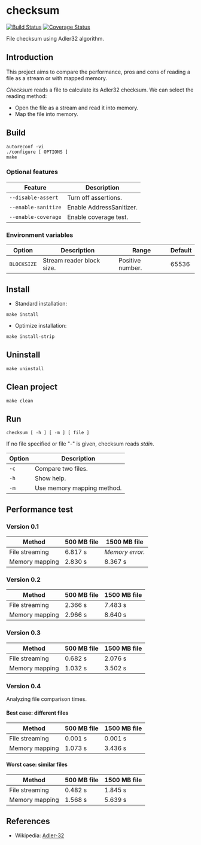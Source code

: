 # checksum

[![Build Status](https://travis-ci.com/vikman90/checksum.svg?branch=master)](https://travis-ci.com/vikman90/checksum)
[![Coverage Status](https://coveralls.io/repos/github/vikman90/checksum/badge.svg?branch=master)](https://coveralls.io/github/vikman90/checksum?branch=master)

File checksum using Adler32 algorithm.

## Introduction

This project aims to compare the performance, pros and cons of reading a file as a stream or with mapped memory.

*Checksum* reads a file to calculate its Adler32 checksum. We can select the reading method:

- Open the file as a stream and read it into memory.
- Map the file into memory.

## Build

```
autoreconf -vi
./configure [ OPTIONS ]
make
```

### Optional features

|Feature|Description|
|---|---|
|`--disable-assert`|Turn off assertions.|
|`--enable-sanitize`|Enable AddressSanitizer.|
|`--enable-coverage`|Enable coverage test.|

### Environment variables

|Option|Description|Range|Default|
|---|---|---|---|
|`BLOCKSIZE`|Stream reader block size.|Positive number.|65536|

## Install

- Standard installation:

```
make install
```

- Optimize installation:

```
make install-strip
```

## Uninstall

```
make uninstall
```

## Clean project

```
make clean
```

## Run

```
checksum [ -h ] [ -m ] [ file ]
```

If no file specified or file "-" is given, checksum reads _stdin_.

|Option|Description|
|---|---|
|`-c`|Compare two files.|
|`-h`|Show help.|
|`-m`|Use memory mapping method.|

## Performance test

### Version 0.1

|Method|500 MB file|1500 MB file|
|---|---|---|
|File streaming|6.817 s|_Memory error._|
|Memory mapping|2.830 s|8.367 s|

### Version 0.2

|Method|500 MB file|1500 MB file|
|---|---|---|
|File streaming|2.366 s|7.483 s|
|Memory mapping|2.966 s|8.640 s|

### Version 0.3

|Method|500 MB file|1500 MB file|
|---|---|---|
|File streaming|0.682 s|2.076 s|
|Memory mapping|1.032 s|3.502 s|

### Version 0.4

Analyzing file comparison times.

#### Best case: different files

|Method|500 MB file|1500 MB file|
|---|---|---|
|File streaming|0.001 s|0.001 s|
|Memory mapping|1.073 s|3.436 s|

#### Worst case: similar files

|Method|500 MB file|1500 MB file|
|---|---|---|
|File streaming|0.482 s|1.845 s|
|Memory mapping|1.568 s|5.639 s|

## References

- Wikipedia: [Adler-32](https://en.wikipedia.org/wiki/Adler-32)
